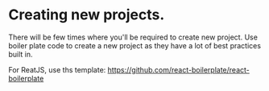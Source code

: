 # Creating new projects. 

There will be few times where you'll be required to create new project. Use boiler plate code to create a new project as they have a lot of best practices built in. 

For ReatJS, use ths template: https://github.com/react-boilerplate/react-boilerplate
